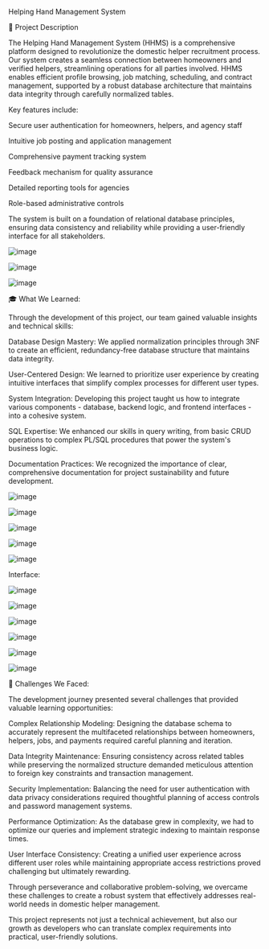 Helping Hand Management System




📖 Project Description


The Helping Hand Management System (HHMS) is a comprehensive platform designed to revolutionize the domestic helper recruitment process. Our system creates a seamless connection between homeowners and verified helpers, streamlining operations for all parties involved. HHMS enables efficient profile browsing, job matching, scheduling, and contract management, supported by a robust database architecture that maintains data integrity through carefully normalized tables.

Key features include:

Secure user authentication for homeowners, helpers, and agency staff

Intuitive job posting and application management

Comprehensive payment tracking system

Feedback mechanism for quality assurance

Detailed reporting tools for agencies

Role-based administrative controls

The system is built on a foundation of relational database principles, ensuring data consistency and reliability while providing a user-friendly interface for all stakeholders.

![image](https://github.com/user-attachments/assets/cbc21058-15e9-4fcc-a9b0-51627e4a8046)

![image](https://github.com/user-attachments/assets/b417cc9b-1b69-4dcd-a95c-b99124c71812)

![image](https://github.com/user-attachments/assets/1d18c6bb-8724-4a29-96c4-39043354e094)



🎓 What We Learned:

Through the development of this project, our team gained valuable insights and technical skills:

Database Design Mastery: We applied normalization principles through 3NF to create an efficient, redundancy-free database structure that maintains data integrity.

User-Centered Design: We learned to prioritize user experience by creating intuitive interfaces that simplify complex processes for different user types.

System Integration: Developing this project taught us how to integrate various components - database, backend logic, and frontend interfaces - into a cohesive system.

SQL Expertise: We enhanced our skills in query writing, from basic CRUD operations to complex PL/SQL procedures that power the system's business logic.

Documentation Practices: We recognized the importance of clear, comprehensive documentation for project sustainability and future development.



![image](https://github.com/user-attachments/assets/e32b7d65-8a95-4e26-8968-374910946e75)


![image](https://github.com/user-attachments/assets/fea34f8a-d35d-476f-b396-97e3d641b129)

![image](https://github.com/user-attachments/assets/f137a8d2-a7c0-4416-95dc-6cccf315d6eb)

![image](https://github.com/user-attachments/assets/772d1324-d983-4841-b83e-79bd8c4bb6e1)

![image](https://github.com/user-attachments/assets/9a53426f-c302-4d06-a6e5-8acc8b7791bc)



Interface:


![image](https://github.com/user-attachments/assets/a9659bfa-a946-4df8-a100-e5f8fec73923)

![image](https://github.com/user-attachments/assets/6282bc40-cc1a-4396-982e-416fea742bf1)

![image](https://github.com/user-attachments/assets/f725aaae-cca1-417c-ba85-a9ec14f72050)

![image](https://github.com/user-attachments/assets/1df90391-5ded-4e27-9cd8-3e54b48ee009)

![image](https://github.com/user-attachments/assets/390f9433-31d7-4acb-b921-86ffdc2b1f4e)

![image](https://github.com/user-attachments/assets/9cce3ea9-b23a-440f-887b-09a7d97adca8)




🧩 Challenges We Faced:


The development journey presented several challenges that provided valuable learning opportunities:

Complex Relationship Modeling: Designing the database schema to accurately represent the multifaceted relationships between homeowners, helpers, jobs, and payments required careful planning and iteration.

Data Integrity Maintenance: Ensuring consistency across related tables while preserving the normalized structure demanded meticulous attention to foreign key constraints and transaction management.

Security Implementation: Balancing the need for user authentication with data privacy considerations required thoughtful planning of access controls and password management systems.

Performance Optimization: As the database grew in complexity, we had to optimize our queries and implement strategic indexing to maintain response times.

User Interface Consistency: Creating a unified user experience across different user roles while maintaining appropriate access restrictions proved challenging but ultimately rewarding.

Through perseverance and collaborative problem-solving, we overcame these challenges to create a robust system that effectively addresses real-world needs in domestic helper management.

This project represents not just a technical achievement, but also our growth as developers who can translate complex requirements into practical, user-friendly solutions.

